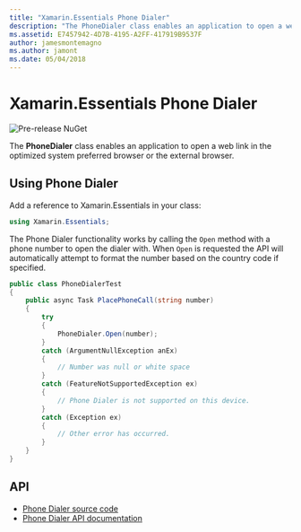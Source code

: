 ```yaml
---
title: "Xamarin.Essentials Phone Dialer"
description: "The PhoneDialer class enables an application to open a web link in the optimized system preferred browser or the external browser."
ms.assetid: E7457942-4D7B-4195-A2FF-417919B9537F
author: jamesmontemagno
ms.author: jamont
ms.date: 05/04/2018
---
```

# Xamarin.Essentials Phone Dialer

![Pre-release NuGet](~/media/shared/pre-release.png)

The **PhoneDialer** class enables an application to open a web link in the optimized system preferred browser or the external browser.

## Using Phone Dialer

Add a reference to Xamarin.Essentials in your class:

```csharp
using Xamarin.Essentials;
```

The Phone Dialer functionality works by calling the `Open` method with a phone number to open the dialer with. When `Open` is requested the API will automatically attempt to format the number based on the country code if specified.

```csharp
public class PhoneDialerTest
{
    public async Task PlacePhoneCall(string number)
    {
        try
        {
            PhoneDialer.Open(number);
        }
        catch (ArgumentNullException anEx)
        {
            // Number was null or white space
        }
        catch (FeatureNotSupportedException ex)
        {
            // Phone Dialer is not supported on this device.
        }
        catch (Exception ex)
        {
            // Other error has occurred.
        }
    }
}
```

## API

- [Phone Dialer source code](https://github.com/xamarin/Essentials/tree/master/Essentials/PhoneDialer)
- [Phone Dialer API documentation](xref:Xamarin.Essentials.PhoneDialer)
